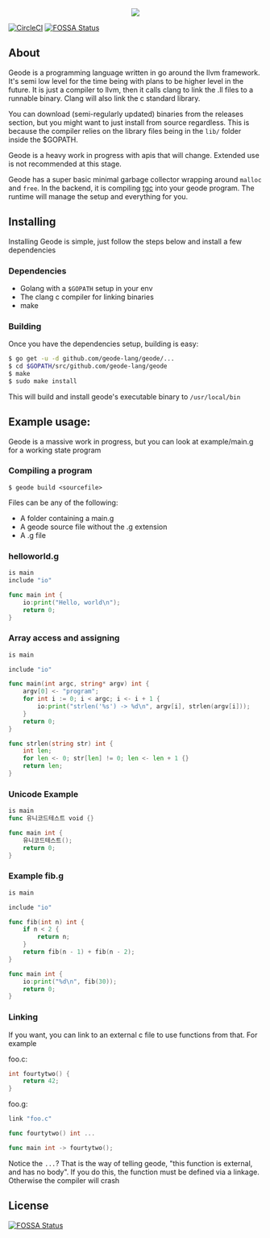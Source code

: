<div style="text-align:center"><img src="https://s3-us-west-2.amazonaws.com/nickwanninger/geode/masthead.png"/></div>

[![CircleCI](https://circleci.com/gh/nickwanninger/geode/tree/master.svg?style=svg)](https://circleci.com/gh/nickwanninger/geode/tree/master)
[![FOSSA Status](https://app.fossa.io/api/projects/git%2Bgithub.com%2Fgeode-lang%2Fgeode.svg?type=shield)](https://app.fossa.io/projects/git%2Bgithub.com%2Fgeode-lang%2Fgeode?ref=badge_shield)

## About

Geode is a programming language written in go around the llvm framework.
It's semi low level for the time being with plans to be higher level in
the future. It is just a compiler to llvm, then it calls clang to link the
.ll files to a runnable binary. Clang will also link the c standard library.

You can download (semi-regularly updated) binaries from the releases section,
but you might want to just install from source regardless. This is because
the compiler relies on the library files being in the `lib/` folder inside
the $GOPATH.

Geode is a heavy work in progress with apis that will change. Extended use is
not recommended at this stage.

Geode has a super basic minimal garbage collector wrapping around `malloc` and `free`.
In the backend, it is compiling [tgc](https://github.com/orangeduck/tgc) into your geode program.
The runtime will manage the setup and everything for you.

## Installing

Installing Geode is simple, just follow the steps below and install a few dependencies

### Dependencies

- Golang with a `$GOPATH` setup in your env
- The clang c compiler for linking binaries
- make

### Building

Once you have the dependencies setup, building is easy:

```bash
$ go get -u -d github.com/geode-lang/geode/...
$ cd $GOPATH/src/github.com/geode-lang/geode
$ make
$ sudo make install
```

This will build and install geode's executable binary to `/usr/local/bin`

## Example usage:

Geode is a massive work in progress, but you can look at example/main.g for a working state program

### Compiling a program

```
$ geode build <sourcefile>
```

Files can be any of the following:

- A folder containing a main.g
- A geode source file without the .g extension
- A .g file

### helloworld.g

```go
is main
include "io"

func main int {
	io:print("Hello, world\n");
	return 0;
}
```

### Array access and assigning

```go
is main

include "io"

func main(int argc, string* argv) int {
	argv[0] <- "program";
	for int i := 0; i < argc; i <- i + 1 {
		io:print("strlen('%s') -> %d\n", argv[i], strlen(argv[i]));
	}
	return 0;
}

func strlen(string str) int {
	int len;
	for len <- 0; str[len] != 0; len <- len + 1 {}
	return len;
}
```

### Unicode Example

```go
is main
func 유니코드테스트 void {}

func main int {
	유니코드테스트();
	return 0;
}
```

### Example fib.g

```go
is main

include "io"

func fib(int n) int {
	if n < 2 {
		return n;
	}
	return fib(n - 1) + fib(n - 2);
}

func main int {
	io:print("%d\n", fib(30));
	return 0;
}
```

### Linking

If you want, you can link to an external c file to use functions from that. For example

foo.c:

```c
int fourtytwo() {
	return 42;
}
```

foo.g:

```go
link "foo.c"

func fourtytwo() int ...

func main int -> fourtytwo();
```

Notice the `...`? That is the way of telling geode, "this function is external, and has
no body". If you do this, the function must be defined via a linkage. Otherwise the compiler
will crash

## License

[![FOSSA Status](https://app.fossa.io/api/projects/git%2Bgithub.com%2Fgeode-lang%2Fgeode.svg?type=large)](https://app.fossa.io/projects/git%2Bgithub.com%2Fgeode-lang%2Fgeode?ref=badge_large)
